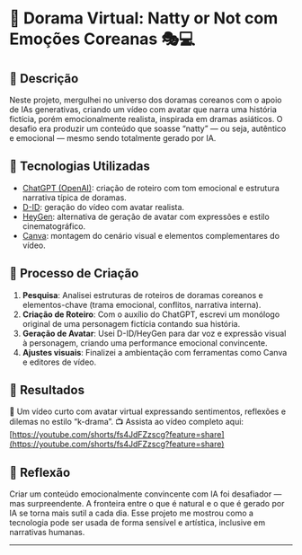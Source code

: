 # 🌸 Dorama Virtual: Natty or Not com Emoções Coreanas 🎭💻

## 📒 Descrição  
Neste projeto, mergulhei no universo dos doramas coreanos com o apoio de IAs generativas, criando um vídeo com avatar que narra uma história fictícia, porém emocionalmente realista, inspirada em dramas asiáticos. O desafio era produzir um conteúdo que soasse “natty” — ou seja, autêntico e emocional — mesmo sendo totalmente gerado por IA.

## 🤖 Tecnologias Utilizadas  
- [ChatGPT (OpenAI)](https://chat.openai.com): criação de roteiro com tom emocional e estrutura narrativa típica de doramas.  
- [D-ID](https://www.d-id.com/): geração do vídeo com avatar realista.  
- [HeyGen](https://www.heygen.com/): alternativa de geração de avatar com expressões e estilo cinematográfico.  
- [Canva](https://www.canva.com/): montagem do cenário visual e elementos complementares do vídeo.  

## 🧐 Processo de Criação  
1. **Pesquisa**: Analisei estruturas de roteiros de doramas coreanos e elementos-chave (trama emocional, conflitos, narrativa interna).  
2. **Criação de Roteiro**: Com o auxílio do ChatGPT, escrevi um monólogo original de uma personagem fictícia contando sua história.  
3. **Geração de Avatar**: Usei D-ID/HeyGen para dar voz e expressão visual à personagem, criando uma performance emocional convincente.  
4. **Ajustes visuais**: Finalizei a ambientação com ferramentas como Canva e editores de vídeo.  

## 🚀 Resultados  
🎥 Um vídeo curto com avatar virtual expressando sentimentos, reflexões e dilemas no estilo “k-drama”.
📺 Assista ao vídeo completo aqui:  
[https://youtube.com/shorts/fs4JdFZzscg?feature=share](https://youtube.com/shorts/fs4JdFZzscg?feature=share)

## 💭 Reflexão  
Criar um conteúdo emocionalmente convincente com IA foi desafiador — mas surpreendente. A fronteira entre o que é natural e o que é gerado por IA se torna mais sutil a cada dia. Esse projeto me mostrou como a tecnologia pode ser usada de forma sensível e artística, inclusive em narrativas humanas.

---


